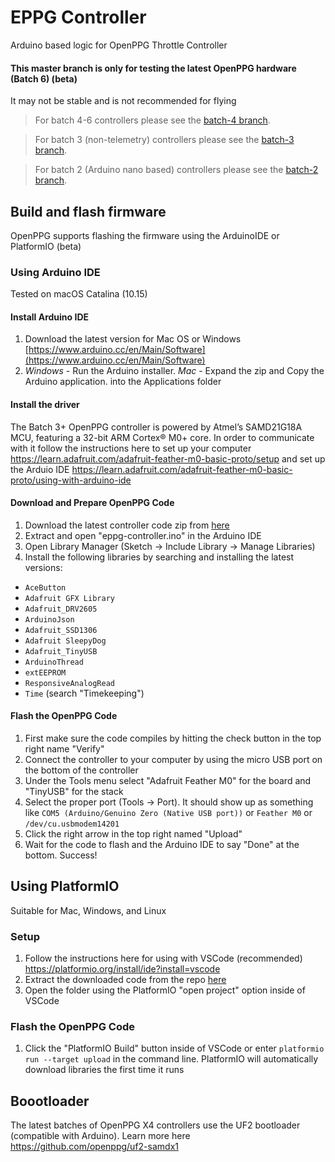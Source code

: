 # EPPG Controller

Arduino based logic for OpenPPG Throttle Controller

#### This master branch is only for testing the latest OpenPPG hardware (Batch 6) (beta)
It may not be stable and is not recommended for flying

> For batch 4-6 controllers please see the [batch-4 branch](https://github.com/openppg/eppg-controller/tree/batch-4).

> For batch 3 (non-telemetry) controllers please see the [batch-3 branch](https://github.com/openppg/eppg-controller/tree/batch-3).

> For batch 2 (Arduino nano based) controllers please see the [batch-2 branch](https://github.com/openppg/eppg-controller/tree/batch-2).

## Build and flash firmware
OpenPPG supports flashing the firmware using the ArduinoIDE or PlatformIO (beta)
### Using Arduino IDE

Tested on macOS Catalina (10.15)

#### Install Arduino IDE

1. Download the latest version for Mac OS or Windows [https://www.arduino.cc/en/Main/Software](https://www.arduino.cc/en/Main/Software)
2. *Windows* - Run the Arduino installer. *Mac* - Expand the zip and Copy the Arduino application. into the Applications folder

#### Install the driver

The Batch 3+ OpenPPG controller is powered by Atmel’s SAMD21G18A MCU, featuring a 32-bit ARM Cortex® M0+ core. In order to communicate with it follow the instructions here to set up your computer <https://learn.adafruit.com/adafruit-feather-m0-basic-proto/setup> and set up the Arduio IDE <https://learn.adafruit.com/adafruit-feather-m0-basic-proto/using-with-arduino-ide>

#### Download and Prepare OpenPPG Code

1. Download the latest controller code zip from [here](https://github.com/openppg/eppg-controller/archive/master.zip)
2. Extract and open "eppg-controller.ino" in the Arduino IDE
3. Open Library Manager (Sketch -> Include Library -> Manage Libraries)
4. Install the following libraries by searching and installing the latest versions:
- `AceButton`
- `Adafruit GFX Library`
- `Adafruit_DRV2605`
- `ArduinoJson`
- `Adafruit_SSD1306`
- `Adafruit SleepyDog`
- `Adafruit_TinyUSB`
- `ArduinoThread`
- `extEEPROM`
- `ResponsiveAnalogRead`
- `Time` (search "Timekeeping")

#### Flash the OpenPPG Code

1. First make sure the code compiles by hitting the check button in the top right name "Verify"
2. Connect the controller to your computer by using the micro USB port on the bottom of the controller
3. Under the Tools menu select "Adafruit Feather M0" for the board and "TinyUSB" for the stack
4. Select the proper port (Tools -> Port). It should show up as something like `COM5 (Arduino/Genuino Zero (Native USB port))` or `Feather M0` or `/dev/cu.usbmodem14201`
6. Click the right arrow in the top right named "Upload"
7. Wait for the code to flash and the Arduino IDE to say "Done" at the bottom. Success!


## Using PlatformIO
Suitable for Mac, Windows, and Linux

### Setup

1. Follow the instructions here for using with VSCode (recommended) https://platformio.org/install/ide?install=vscode
2. Extract the downloaded code from the repo [here](https://github.com/openppg/eppg-controller/archive/master.zip)
3. Open the folder using the PlatformIO "open project" option inside of VSCode

### Flash the OpenPPG Code

1. Click the "PlatformIO Build" button inside of VSCode or enter `platformio run --target upload` in the command line. PlatformIO will automatically download libraries the first time it runs

## Boootloader

The latest batches of OpenPPG X4 controllers use the UF2 bootloader (compatible with Arduino).
Learn more here https://github.com/openppg/uf2-samdx1

